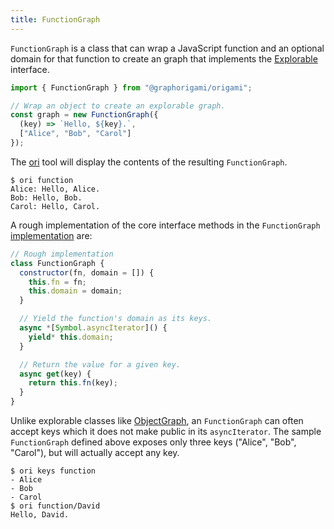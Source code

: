 ```yaml
---
title: FunctionGraph
---
```


`FunctionGraph` is a class that can wrap a JavaScript function and an optional domain for that function to create an graph that implements the [Explorable](Explorable.html) interface.

```js
import { FunctionGraph } from "@graphorigami/origami";

// Wrap an object to create an explorable graph.
const graph = new FunctionGraph({
  (key) => `Hello, ${key}.`,
  ["Alice", "Bob", "Carol"]
});
```

The [ori](/ori) tool will display the contents of the resulting `FunctionGraph`.

```console
$ ori function
Alice: Hello, Alice.
Bob: Hello, Bob.
Carol: Hello, Carol.
```

A rough implementation of the core interface methods in the `FunctionGraph` [implementation](https://github.com/GraphOrigami/explorable/blob/main/src/core/FunctionGraph.js) are:

```js
// Rough implementation
class FunctionGraph {
  constructor(fn, domain = []) {
    this.fn = fn;
    this.domain = domain;
  }

  // Yield the function's domain as its keys.
  async *[Symbol.asyncIterator]() {
    yield* this.domain;
  }

  // Return the value for a given key.
  async get(key) {
    return this.fn(key);
  }
}
```

Unlike explorable classes like [ObjectGraph](ObjectGraph.html), an `FunctionGraph` can often accept keys which it does not make public in its `asyncIterator`. The sample `FunctionGraph` defined above exposes only three keys ("Alice", "Bob", "Carol"), but will actually accept any key.

```console
$ ori keys function
- Alice
- Bob
- Carol
$ ori function/David
Hello, David.
```
